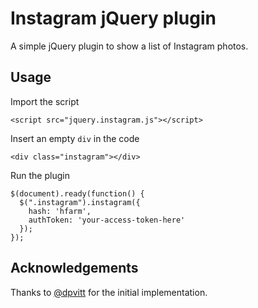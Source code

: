 # Instagram jQuery plugin

A simple jQuery plugin to show a list of Instagram photos.

## Usage

Import the script

    <script src="jquery.instagram.js"></script>

Insert an empty `div` in the code

    <div class="instagram"></div>

Run the plugin

    $(document).ready(function() {
      $(".instagram").instagram({
        hash: 'hfarm',
        authToken: 'your-access-token-here'
      });
    });

## Acknowledgements

Thanks to [@dpvitt](http://twitter.com/dpvitt) for the initial implementation.
